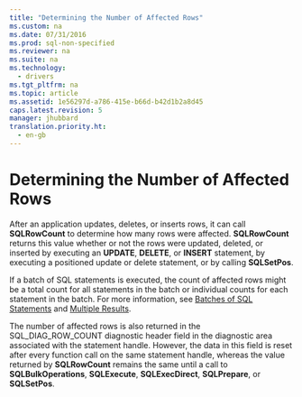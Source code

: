 ```yaml
---
title: "Determining the Number of Affected Rows"
ms.custom: na
ms.date: 07/31/2016
ms.prod: sql-non-specified
ms.reviewer: na
ms.suite: na
ms.technology: 
  - drivers
ms.tgt_pltfrm: na
ms.topic: article
ms.assetid: 1e56297d-a786-415e-b66d-b42d1b2a8d45
caps.latest.revision: 5
manager: jhubbard
translation.priority.ht: 
  - en-gb
---
```

# Determining the Number of Affected Rows
After an application updates, deletes, or inserts rows, it can call **SQLRowCount** to determine how many rows were affected. **SQLRowCount** returns this value whether or not the rows were updated, deleted, or inserted by executing an **UPDATE**, **DELETE**, or **INSERT** statement, by executing a positioned update or delete statement, or by calling **SQLSetPos**.  
  
 If a batch of SQL statements is executed, the count of affected rows might be a total count for all statements in the batch or individual counts for each statement in the batch. For more information, see [Batches of SQL Statements](../content/Batches-of-SQL-Statements.md) and [Multiple Results](../content/Multiple-Results.md).  
  
 The number of affected rows is also returned in the SQL_DIAG_ROW_COUNT diagnostic header field in the diagnostic area associated with the statement handle. However, the data in this field is reset after every function call on the same statement handle, whereas the value returned by **SQLRowCount** remains the same until a call to **SQLBulkOperations**, **SQLExecute**, **SQLExecDirect**, **SQLPrepare**, or **SQLSetPos**.